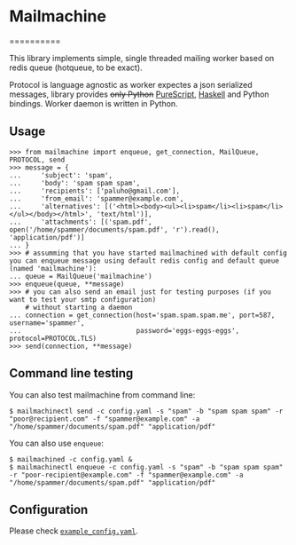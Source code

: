 # Mailmachine
==========

This library implements simple, single threaded mailing worker based on redis queue (hotqueue, to be exact).

Protocol is language agnostic as worker expectes a json serialized messages, library provides ~~only Python~~ [PureScript](https://github.com/paluh/purescript-mailmachine), [Haskell](https://github.com/paluh/mailmachine-hs) and Python bindings. Worker daemon is written in Python.

## Usage

    >>> from mailmachine import enqueue, get_connection, MailQueue, PROTOCOL, send
    >>> message = {
    ...     'subject': 'spam',
    ...     'body': 'spam spam spam',
    ...     'recipients': ['paluho@gmail.com'],
    ...     'from_email': 'spammer@example.com',
    ...     'alternatives': [('<html><body><ul><li>spam</li><li>spam</li></ul></body></html>', 'text/html')],
    ...     'attachments': [('spam.pdf', open('/home/spammer/documents/spam.pdf', 'r').read(), 'application/pdf')]
    ... }
    >>> # assumming that you have started mailmachined with default config you can enqueue message using default redis config and default queue (named 'mailmachine'):
    ... queue = MailQueue('mailmachine')
    >>> enqueue(queue, **message)
    >>> # you can also send an email just for testing purposes (if you want to test your smtp configuration)
        # without starting a daemon
    ... connection = get_connection(host='spam.spam.spam.me', port=587, username='spammer',
    ...                             password='eggs-eggs-eggs', protocol=PROTOCOL.TLS)
    >>> send(connection, **message)


## Command line testing

You can also test mailmachine from command line:

    $ mailmachinectl send -c config.yaml -s "spam" -b "spam spam spam" -r "poor@recipient.com" -f "spammer@example.com" -a "/home/spammer/documents/spam.pdf" "application/pdf"

You can also use `enqueue`:

    $ mailmachined -c config.yaml &
    $ mailmachinectl enqueue -c config.yaml -s "spam" -b "spam spam spam" -r "poor-recipient@example.com" -f "spammer@example.com" -a "/home/spammer/documents/spam.pdf" "application/pdf"

## Configuration

Please check [`example_config.yaml`](./example_config.yaml).
